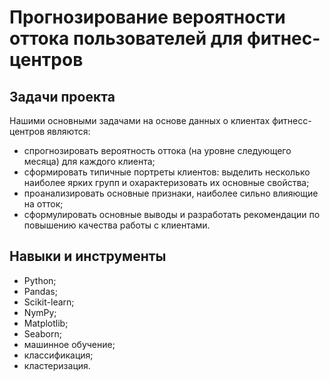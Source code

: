 # Прогнозирование вероятности оттока пользователей для фитнес-центров

## Задачи проекта
Нашими основными задачами на основе данных о клиентах фитнесс-центров являются:

- спрогнозировать вероятность оттока (на уровне следующего месяца) для каждого клиента;
- сформировать типичные портреты клиентов: выделить несколько наиболее ярких групп и охарактеризовать их основные свойства;
- проанализировать основные признаки, наиболее сильно влияющие на отток;
- сформулировать основные выводы и разработать рекомендации по повышению качества работы с клиентами.

## Навыки и инструменты
- Python;
- Pandas;
- Scikit-learn;
- NymPy;
- Matplotlib;
- Seaborn;
- машинное обучение;
- классификация;
- кластеризация.





